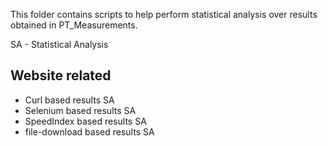 This folder contains scripts to help perform statistical analysis over results obtained in PT_Measurements.

SA - Statistical Analysis

Website related
---------------
- Curl based results SA
- Selenium based results SA
- SpeedIndex based results SA
- file-download based results SA


